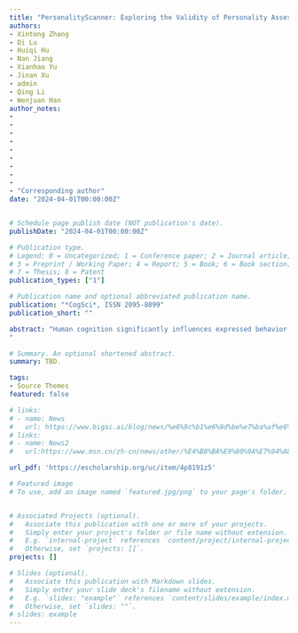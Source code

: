 ```yaml
---
title: "PersonalityScanner: Exploring the Validity of Personality Assessment Based on Multimodal Signals in Virtual Reality"
authors:
- Xintong Zhang
- Di Lu
- Huiqi Hu
- Nan Jiang
- Xianhao Yu
- Jinan Xu
- admin
- Qing Li 
- Wenjuan Han
author_notes:
- 
- 
-
-
-
-
-
-
-
- "Corresponding author"
date: "2024-04-01T00:00:00Z"


# Schedule page publish date (NOT publication's date).
publishDate: "2024-04-01T00:00:00Z"

# Publication type.
# Legend: 0 = Uncategorized; 1 = Conference paper; 2 = Journal article;
# 3 = Preprint / Working Paper; 4 = Report; 5 = Book; 6 = Book section;
# 7 = Thesis; 8 = Patent
publication_types: ["1"]

# Publication name and optional abbreviated publication name.
publication: "*CogSci*, ISSN 2095-8099"
publication_short: ""

abstract: "Human cognition significantly influences expressed behavior and is intrinsically tied to authentic personality traits. Personality assessment plays a pivotal role in various fields, including psychology, education, social media, etc. However, traditional self-report questionnaires can only provide data based on what individuals are willing and able to disclose, thereby lacking objective. Moreover, automated measurements and peer assessments demand significant human effort and resources. In this paper, given the advantages of the Virtual Reality (VR) technique, we develop a VR simulator --- PersonalityScanner, to stimulate cognitive processes and simulate daily behaviors based on an immersive and interactive simulation environment, in which participants carry out a battery of engaging tasks that formulate a natural story of first-day at work. Through this simulator, we collect a synchronous multi-modal dataset with ten modalities, including first/third-person video, audio, text, eye tracking, facial microexpression, pose, depth data, log, and inertial measurement unit. By systematically examining the contributions of different modalities on revealing personality, we demonstrate the superior performance and effectiveness of PersonalityScanner.
"

# Summary. An optional shortened abstract.
summary: TBD.

tags:
- Source Themes
featured: false

# links:
# - name: News
#   url: https://www.bigai.ai/blog/news/%e6%9c%b1%e6%9d%be%e7%ba%af%e6%95%99%e6%8e%88%e5%9b%a2%e9%98%9f%e6%8f%90%e5%87%ba%e9%80%9a%e7%94%a8%e4%ba%ba%e5%b7%a5%e6%99%ba%e8%83%bd%e6%b5%8b%e8%af%95%e8%af%84%e7%ba%a7%e7%9a%84%e6%a0%87%e5%87%86/
# links:
# - name: News2
#   url:https://www.msn.cn/zh-cn/news/other/%E4%B8%BA%E9%80%9A%E7%94%A8%E4%BA%BA%E5%B7%A5%E6%99%BA%E8%83%BD%E6%90%AD%E5%BB%BA%E6%96%B0%E6%B5%8B%E8%AF%95%E4%BD%93%E7%B3%BB/ar-AA1kKVH3

url_pdf: 'https://escholarship.org/uc/item/4p8191z5'

# Featured image
# To use, add an image named `featured.jpg/png` to your page's folder. 


# Associated Projects (optional).
#   Associate this publication with one or more of your projects.
#   Simply enter your project's folder or file name without extension.
#   E.g. `internal-project` references `content/project/internal-project/index.md`.
#   Otherwise, set `projects: []`.
projects: []

# Slides (optional).
#   Associate this publication with Markdown slides.
#   Simply enter your slide deck's filename without extension.
#   E.g. `slides: "example"` references `content/slides/example/index.md`.
#   Otherwise, set `slides: ""`.
# slides: example
---
```

